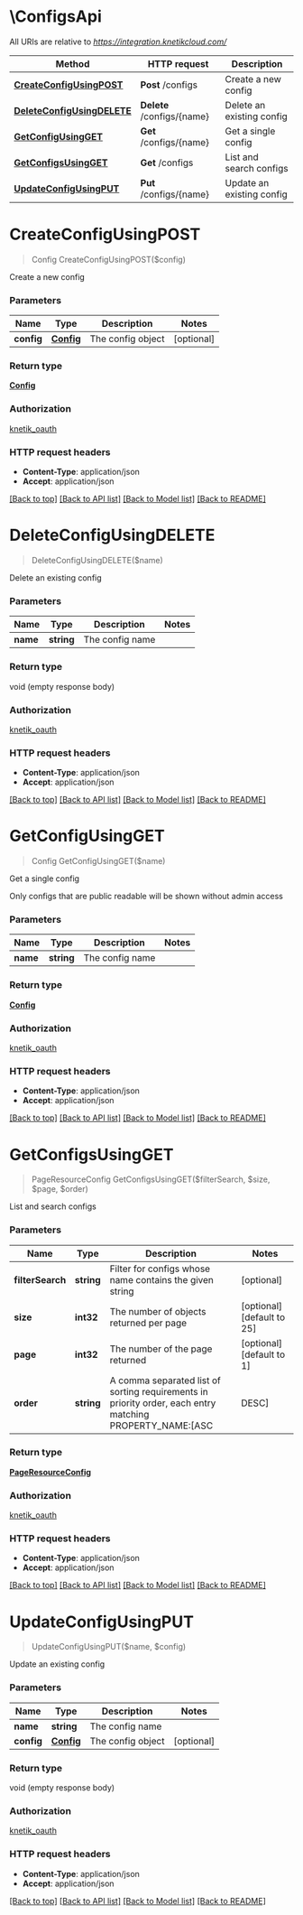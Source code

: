 # \ConfigsApi

All URIs are relative to *https://integration.knetikcloud.com/*

Method | HTTP request | Description
------------- | ------------- | -------------
[**CreateConfigUsingPOST**](ConfigsApi.md#CreateConfigUsingPOST) | **Post** /configs | Create a new config
[**DeleteConfigUsingDELETE**](ConfigsApi.md#DeleteConfigUsingDELETE) | **Delete** /configs/{name} | Delete an existing config
[**GetConfigUsingGET**](ConfigsApi.md#GetConfigUsingGET) | **Get** /configs/{name} | Get a single config
[**GetConfigsUsingGET**](ConfigsApi.md#GetConfigsUsingGET) | **Get** /configs | List and search configs
[**UpdateConfigUsingPUT**](ConfigsApi.md#UpdateConfigUsingPUT) | **Put** /configs/{name} | Update an existing config


# **CreateConfigUsingPOST**
> Config CreateConfigUsingPOST($config)

Create a new config


### Parameters

Name | Type | Description  | Notes
------------- | ------------- | ------------- | -------------
 **config** | [**Config**](Config.md)| The config object | [optional] 

### Return type

[**Config**](Config.md)

### Authorization

[knetik_oauth](../README.md#knetik_oauth)

### HTTP request headers

 - **Content-Type**: application/json
 - **Accept**: application/json

[[Back to top]](#) [[Back to API list]](../README.md#documentation-for-api-endpoints) [[Back to Model list]](../README.md#documentation-for-models) [[Back to README]](../README.md)

# **DeleteConfigUsingDELETE**
> DeleteConfigUsingDELETE($name)

Delete an existing config


### Parameters

Name | Type | Description  | Notes
------------- | ------------- | ------------- | -------------
 **name** | **string**| The config name | 

### Return type

void (empty response body)

### Authorization

[knetik_oauth](../README.md#knetik_oauth)

### HTTP request headers

 - **Content-Type**: application/json
 - **Accept**: application/json

[[Back to top]](#) [[Back to API list]](../README.md#documentation-for-api-endpoints) [[Back to Model list]](../README.md#documentation-for-models) [[Back to README]](../README.md)

# **GetConfigUsingGET**
> Config GetConfigUsingGET($name)

Get a single config

Only configs that are public readable will be shown without admin access


### Parameters

Name | Type | Description  | Notes
------------- | ------------- | ------------- | -------------
 **name** | **string**| The config name | 

### Return type

[**Config**](Config.md)

### Authorization

[knetik_oauth](../README.md#knetik_oauth)

### HTTP request headers

 - **Content-Type**: application/json
 - **Accept**: application/json

[[Back to top]](#) [[Back to API list]](../README.md#documentation-for-api-endpoints) [[Back to Model list]](../README.md#documentation-for-models) [[Back to README]](../README.md)

# **GetConfigsUsingGET**
> PageResourceConfig GetConfigsUsingGET($filterSearch, $size, $page, $order)

List and search configs


### Parameters

Name | Type | Description  | Notes
------------- | ------------- | ------------- | -------------
 **filterSearch** | **string**| Filter for configs whose name contains the given string | [optional] 
 **size** | **int32**| The number of objects returned per page | [optional] [default to 25]
 **page** | **int32**| The number of the page returned | [optional] [default to 1]
 **order** | **string**| A comma separated list of sorting requirements in priority order, each entry matching PROPERTY_NAME:[ASC|DESC] | [optional] [default to 1]

### Return type

[**PageResourceConfig**](PageResource«Config».md)

### Authorization

[knetik_oauth](../README.md#knetik_oauth)

### HTTP request headers

 - **Content-Type**: application/json
 - **Accept**: application/json

[[Back to top]](#) [[Back to API list]](../README.md#documentation-for-api-endpoints) [[Back to Model list]](../README.md#documentation-for-models) [[Back to README]](../README.md)

# **UpdateConfigUsingPUT**
> UpdateConfigUsingPUT($name, $config)

Update an existing config


### Parameters

Name | Type | Description  | Notes
------------- | ------------- | ------------- | -------------
 **name** | **string**| The config name | 
 **config** | [**Config**](Config.md)| The config object | [optional] 

### Return type

void (empty response body)

### Authorization

[knetik_oauth](../README.md#knetik_oauth)

### HTTP request headers

 - **Content-Type**: application/json
 - **Accept**: application/json

[[Back to top]](#) [[Back to API list]](../README.md#documentation-for-api-endpoints) [[Back to Model list]](../README.md#documentation-for-models) [[Back to README]](../README.md)

